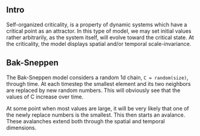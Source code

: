
## Intro
Self-organized criticality, is a property of dynamic systems which have a critical point as an attractor. In this type of model, we may set initial values rather arbitrarily, as the system itself, will evolve toward the critical state. At the criticality, the model displays spatial and/or temporal scale-invariance.

## Bak-Sneppen
The Bak-Sneppen model considers a random 1d chain, ``C = random(size)``, through time. At each timestep the smallest element and its two neighbors are replaced by new random numbers. This will obviously see that the values of C increase over time.

At some point when most values are large, it will be very likely that one of the newly replace numbers is the smallest. This then starts an avalance. These avalanches extend both through the spatial and temporal dimensions.